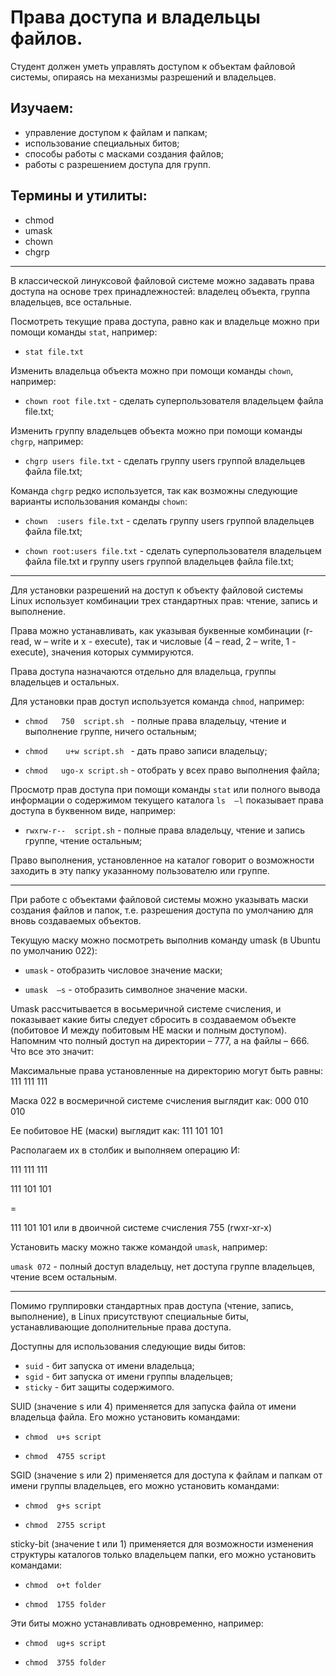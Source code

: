 # Права доступа и владельцы файлов.

Студент должен уметь управлять доступом к объектам файловой системы, опираясь на механизмы разрешений и владельцев.

## Изучаем:

- управление доступом к файлам и папкам;
- использование специальных битов;
- способы работы с масками создания файлов;
- работы с разрешением доступа для групп.

## Термины и утилиты:       

- chmod
- umask
- chown
- chgrp

---

В классической линуксовой файловой системе можно задавать права доступа на основе трех принадлежностей: владелец объекта, группа владельцев, все остальные.

Посмотреть текущие права доступа, равно как и владельце можно при помощи команды `stat`, например:

- `stat file.txt`

Изменить владельца объекта можно при помощи команды `chown`, например:

- `chown root file.txt`  - сделать суперпользователя владельцем файла file.txt;

Изменить группу владельцев объекта можно при помощи команды `chgrp`, например:

- `chgrp users file.txt` - сделать группу users группой владельцев файла file.txt;

Команда `chgrp` редко используется, так как возможны следующие варианты использования команды `chown`:

- `chown  :users file.txt` - сделать группу users группой владельцев файла file.txt;

- `chown root:users file.txt`  - сделать суперпользователя владельцем файла file.txt и группу users группой владельцев файла file.txt;

---

Для установки разрешений на доступ к объекту файловой системы Linux использует комбинации трех стандартных прав: чтение, запись и выполнение.

Права можно устанавливать, как указывая буквенные комбинации (r- read, w – write и x - execute), так и числовые (4 – read, 2 – write, 1 - execute), значения которых суммируются.


Права доступа назначаются отдельно для владельца, группы владельцев и остальных.

Для установки прав доступ используется команда `chmod`, например:

- `chmod   750  script.sh `         - полные права владельцу, чтение и выполнение группе, ничего остальным;

- `chmod    u+w script.sh `        - дать право записи владельцу;

- `chmod   ugo-x script.sh`   - отобрать у всех право выполнения файла;

Просмотр прав доступа при помощи команды `stat` или полного вывода информации о содержимом текущего каталога `ls  –l` показывает права доступа в буквенном виде, например:

- `rwxrw-r--  script.sh`  - полные права владельцу, чтение и запись группе, чтение остальным;

Право выполнения, установленное на каталог говорит о возможности заходить в эту папку указанному пользователю или группе.

---

При работе с объектами файловой системы можно указывать маски создания файлов и папок, т.е. разрешения доступа по умолчанию для вновь создаваемых объектов.

Текущую маску можно посмотреть выполнив команду umask (в Ubuntu по умолчанию 022):

- `umask` - отобразить числовое значение маски;

- `umask  –s`  - отобразить символное значение маски.

Umask рассчитывается в восьмеричной системе счисления, и показывает какие биты следует сбросить в создаваемом объекте (побитовое И между побитовым НЕ маски и полным доступом). Напомним что полный доступ на директории – 777, а на файлы – 666. Что все это значит:

Максимальные права установленные на директорию могут быть равны: 111 111 111

Маска 022 в восмеричной системе счисления выглядит как: 000 010 010

Ее побитовое НЕ (маски) выглядит как: 111 101 101

Располагаем их в столбик и выполняем операцию И:

111 111 111

111 101 101

=

111 101 101 или в двоичной системе счисления 755 (rwxr-xr-x)

Установить маску можно также командой `umask`, например:

`umask 072` - полный доступ владельцу, нет доступа группе владельцев, чтение всем остальным.

---

Помимо группировки стандартных прав доступа (чтение, запись, выполнение), в Linux присутствуют специальные биты, устанавливающие дополнительные права доступа.

Доступны для использования следующие виды битов:

- `suid`                 - бит запуска от имени владельца;
- `sgid`                 - бит запуска от имени группы владельцев;
- `sticky`                - бит защиты содержимого.

SUID (значение s или 4) применяется для запуска файла от имени владельца файла. Его можно установить командами:

- `chmod  u+s script`

- `chmod  4755 script`

SGID (значение s или 2) применяется для доступа к файлам и папкам от имени группы владельцев, его можно установить командами:

- `chmod  g+s script`

- `chmod  2755 script`

sticky-bit (значение t или 1) применяется для возможности изменения структуры каталогов только владельцем папки, его можно установить командами:

- `chmod  o+t folder`

- `chmod  1755 folder`

Эти биты можно устанавливать одновременно, например:

- `chmod  ug+s script`

- `chmod  3755 folder`
